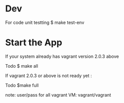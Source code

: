 # Dev 
For code unit testting 
$ make test-env

# Start the App

If your system already has vagrant version 2.0.3 above

Todo
$ make all


If vagrant 2.0.3 or above is not ready yet :

Todo
$make full

note: user/pass for all vagrant VM: vagrant/vagrant
